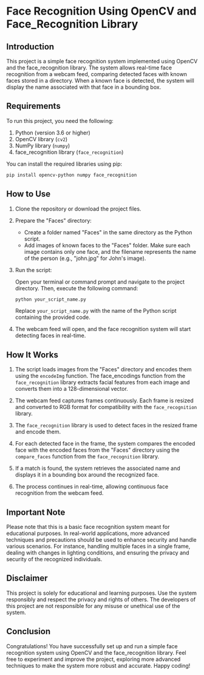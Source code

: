 # Face Recognition Using OpenCV and Face_Recognition Library

## Introduction
This project is a simple face recognition system implemented using OpenCV and the face_recognition library. The system allows real-time face recognition from a webcam feed, comparing detected faces with known faces stored in a directory. When a known face is detected, the system will display the name associated with that face in a bounding box.

## Requirements
To run this project, you need the following:

1. Python (version 3.6 or higher)
2. OpenCV library (`cv2`)
3. NumPy library (`numpy`)
4. face_recognition library (`face_recognition`)

You can install the required libraries using pip:

```bash
pip install opencv-python numpy face_recognition
```

## How to Use

1. Clone the repository or download the project files.

2. Prepare the "Faces" directory:

   - Create a folder named "Faces" in the same directory as the Python script.
   - Add images of known faces to the "Faces" folder. Make sure each image contains only one face, and the filename represents the name of the person (e.g., "john.jpg" for John's image).

3. Run the script:

   Open your terminal or command prompt and navigate to the project directory. Then, execute the following command:

   ```python
   python your_script_name.py
   ```

   Replace `your_script_name.py` with the name of the Python script containing the provided code.

4. The webcam feed will open, and the face recognition system will start detecting faces in real-time.

## How It Works

1. The script loads images from the "Faces" directory and encodes them using the `encodeImg` function. The face_encodings function from the `face_recognition` library extracts facial features from each image and converts them into a 128-dimensional vector.

2. The webcam feed captures frames continuously. Each frame is resized and converted to RGB format for compatibility with the `face_recognition` library.

3. The `face_recognition` library is used to detect faces in the resized frame and encode them.

4. For each detected face in the frame, the system compares the encoded face with the encoded faces from the "Faces" directory using the `compare_faces` function from the `face_recognition` library.

5. If a match is found, the system retrieves the associated name and displays it in a bounding box around the recognized face.

6. The process continues in real-time, allowing continuous face recognition from the webcam feed.

## Important Note

Please note that this is a basic face recognition system meant for educational purposes. In real-world applications, more advanced techniques and precautions should be used to enhance security and handle various scenarios. For instance, handling multiple faces in a single frame, dealing with changes in lighting conditions, and ensuring the privacy and security of the recognized individuals.

## Disclaimer

This project is solely for educational and learning purposes. Use the system responsibly and respect the privacy and rights of others. The developers of this project are not responsible for any misuse or unethical use of the system.

## Conclusion

Congratulations! You have successfully set up and run a simple face recognition system using OpenCV and the face_recognition library. Feel free to experiment and improve the project, exploring more advanced techniques to make the system more robust and accurate. Happy coding!
